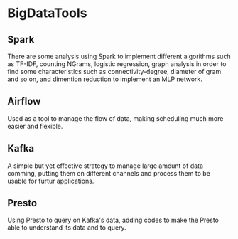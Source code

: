 # BigDataTools

## Spark
There are some analysis using Spark to implement different algorithms such as TF-IDF, counting NGrams, logistic regression, graph analysis in order to find some characteristics such as connectivity-degree, diameter of gram and so on, and dimention reduction to implement an MLP network. 

## Airflow
Used as a tool to manage the flow of data, making scheduling much more easier and flexible.

## Kafka
A simple but yet effective strategy to manage large amount of data comming, putting them on different channels and process them to be usable for furtur applications.

## Presto
Using Presto to query on Kafka's data, adding codes to make the Presto able to understand its data and to query.
